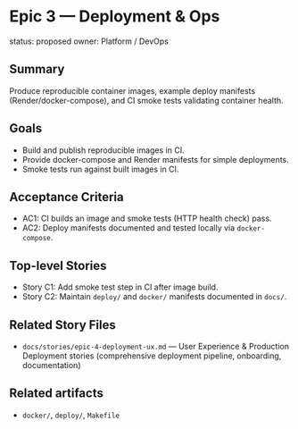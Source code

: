 # Epic 3 — Deployment & Ops

status: proposed
owner: Platform / DevOps

## Summary
Produce reproducible container images, example deploy manifests (Render/docker-compose), and CI smoke tests validating container health.

## Goals
- Build and publish reproducible images in CI.
- Provide docker-compose and Render manifests for simple deployments.
- Smoke tests run against built images in CI.

## Acceptance Criteria
- AC1: CI builds an image and smoke tests (HTTP health check) pass.
- AC2: Deploy manifests documented and tested locally via `docker-compose`.

## Top-level Stories
- Story C1: Add smoke test step in CI after image build.
- Story C2: Maintain `deploy/` and `docker/` manifests documented in `docs/`.

## Related Story Files
- `docs/stories/epic-4-deployment-ux.md` — User Experience & Production Deployment stories (comprehensive deployment pipeline, onboarding, documentation)

## Related artifacts
- `docker/`, `deploy/`, `Makefile`
